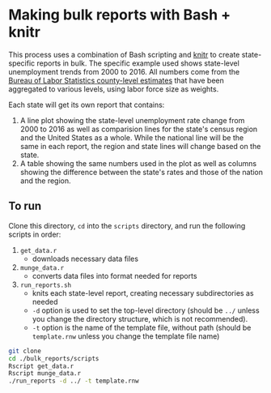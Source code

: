 # Making bulk reports with Bash + knitr

This process uses a combination of Bash scripting and
[knitr](https://yihui.name/knitr/) to create state-specific reports in
bulk. The specific example used shows state-level unemployment trends
from 2000 to 2016. All numbers come from the [Bureau of Labor
Statistics county-level
estimates](https://www.btskinner.me/data/bls-unemployment/) that have
been aggregated to various levels, using labor force size as weights.

Each state will get its own report that contains:

1. A line plot showing the state-level unemployment rate change from
   2000 to 2016 as well as comparision lines for the state's census
   region and the United States as a whole. While the national line
   will be the same in each report, the region and state lines will
   change based on the state.  
2. A table showing the same numbers used in the plot as well as
   columns showing the difference between the state's rates and those
   of the nation and the region.

## To run

Clone this directory, `cd` into the `scripts` directory, and run the
following scripts in order:

1. `get_data.r`
    - downloads necessary data files
2. `munge_data.r`
    - converts data files into format needed for reports
3. `run_reports.sh`
    - knits each state-level report, creating necessary subdirectories
      as needed
	- `-d` option is used to set the top-level directory (should be
      `../` unless you change the directory structure, which is not
      recommended). 
	- `-t` option is the name of the template file, without path
      (should be `template.rnw` unless you change the template file
      name) 

```bash
git clone
cd ./bulk_reports/scripts
Rscript get_data.r
Rscript munge_data.r
./run_reports -d ../ -t template.rnw
```

